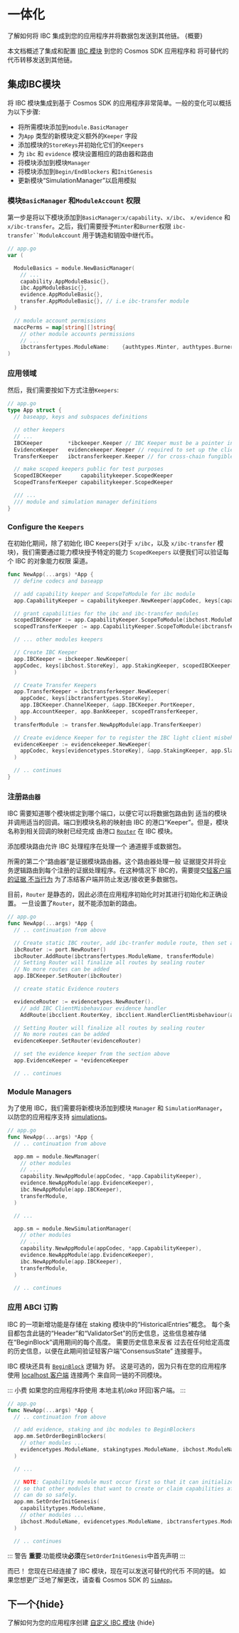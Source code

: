 # 一体化

了解如何将 IBC 集成到您的应用程序并将数据包发送到其他链。 {概要}

本文档概述了集成和配置 [IBC
模块](https://github.com/cosmos/ibc-go/tree/main/modules/core) 到您的 Cosmos SDK 应用程序和
将可替代的代币转移发送到其他链。

## 集成IBC模块

将 IBC 模块集成到基于 Cosmos SDK 的应用程序非常简单。一般的变化可以概括为以下步骤:

- 将所需模块添加到`module.BasicManager`
- 为`App` 类型的新模块定义额外的`Keeper` 字段
- 添加模块的`StoreKeys`并初始化它们的`Keepers`
- 为 `ibc` 和 `evidence` 模块设置相应的路由器和路由
- 将模块添加到模块`Manager`
- 将模块添加到`Begin/EndBlockers` 和`InitGenesis`
- 更新模块“SimulationManager”以启用模拟

### 模块`BasicManager` 和`ModuleAccount` 权限

第一步是将以下模块添加到`BasicManager`:`x/capability`、`x/ibc`、
`x/evidence` 和 `x/ibc-transfer`。之后，我们需要授予`Minter`和`Burner`权限
`ibc-transfer``ModuleAccount` 用于铸造和销毁中继代币。 

```go
// app.go
var (

  ModuleBasics = module.NewBasicManager(
    // ...
    capability.AppModuleBasic{},
    ibc.AppModuleBasic{},
    evidence.AppModuleBasic{},
    transfer.AppModuleBasic{}, // i.e ibc-transfer module
  )

  // module account permissions
  maccPerms = map[string][]string{
    // other module accounts permissions
    // ...
    ibctransfertypes.ModuleName:    {authtypes.Minter, authtypes.Burner},
)
```

### 应用领域

然后，我们需要按如下方式注册`Keepers`: 

```go
// app.go
type App struct {
  // baseapp, keys and subspaces definitions

  // other keepers
  // ...
  IBCKeeper        *ibckeeper.Keeper // IBC Keeper must be a pointer in the app, so we can SetRouter on it correctly
  EvidenceKeeper   evidencekeeper.Keeper // required to set up the client misbehaviour route
  TransferKeeper   ibctransferkeeper.Keeper // for cross-chain fungible token transfers

  // make scoped keepers public for test purposes
  ScopedIBCKeeper      capabilitykeeper.ScopedKeeper
  ScopedTransferKeeper capabilitykeeper.ScopedKeeper

  /// ...
  /// module and simulation manager definitions
}
```

### Configure the `Keepers`

在初始化期间，除了初始化 IBC `Keepers`(对于 `x/ibc`，以及
`x/ibc-transfer` 模块)，我们需要通过能力模块授予特定的能力
`ScopedKeepers` 以便我们可以验证每个 IBC 的对象能力权限
渠道。 

```go
func NewApp(...args) *App {
  // define codecs and baseapp

  // add capability keeper and ScopeToModule for ibc module
  app.CapabilityKeeper = capabilitykeeper.NewKeeper(appCodec, keys[capabilitytypes.StoreKey], memKeys[capabilitytypes.MemStoreKey])

  // grant capabilities for the ibc and ibc-transfer modules
  scopedIBCKeeper := app.CapabilityKeeper.ScopeToModule(ibchost.ModuleName)
  scopedTransferKeeper := app.CapabilityKeeper.ScopeToModule(ibctransfertypes.ModuleName)

  // ... other modules keepers

  // Create IBC Keeper
  app.IBCKeeper = ibckeeper.NewKeeper(
  appCodec, keys[ibchost.StoreKey], app.StakingKeeper, scopedIBCKeeper,
  )

  // Create Transfer Keepers
  app.TransferKeeper = ibctransferkeeper.NewKeeper(
    appCodec, keys[ibctransfertypes.StoreKey],
    app.IBCKeeper.ChannelKeeper, &app.IBCKeeper.PortKeeper,
    app.AccountKeeper, app.BankKeeper, scopedTransferKeeper,
  )
  transferModule := transfer.NewAppModule(app.TransferKeeper)

  // Create evidence Keeper for to register the IBC light client misbehaviour evidence route
  evidenceKeeper := evidencekeeper.NewKeeper(
    appCodec, keys[evidencetypes.StoreKey], &app.StakingKeeper, app.SlashingKeeper,
  )

  // .. continues
}
```

### 注册`路由器`

IBC 需要知道哪个模块绑定到哪个端口，以便它可以将数据包路由到
适当的模块并调用适当的回调。端口到模块名称的映射由
IBC 的港口“Keeper”。但是，模块名称到相关回调的映射已经完成
由港口
[`Router`](https://github.com/cosmos/ibc-go/blob/main/modules/core/05-port/types/router.go) 在
IBC 模块。

添加模块路由允许 IBC 处理程序在处理一个
通道握手或数据包。

所需的第二个“路由器”是证据模块路由器。这个路由器处理一般
证据提交并将业务逻辑路由到每个注册的证据处理程序。在这种情况下
IBC的，需要提交[轻客户端的证据
不当行为](https://github.com/cosmos/ics/tree/master/spec/ics-002-client-semantics#misbehaviour)
为了冻结客户端并防止发送/接收更多数据包。

目前，`Router` 是静态的，因此必须在应用程序初始化时对其进行初始化和正确设置。
一旦设置了`Router`，就不能添加新的路由。 

```go
// app.go
func NewApp(...args) *App {
  // .. continuation from above

  // Create static IBC router, add ibc-tranfer module route, then set and seal it
  ibcRouter := port.NewRouter()
  ibcRouter.AddRoute(ibctransfertypes.ModuleName, transferModule)
  // Setting Router will finalize all routes by sealing router
  // No more routes can be added
  app.IBCKeeper.SetRouter(ibcRouter)

  // create static Evidence routers

  evidenceRouter := evidencetypes.NewRouter().
    // add IBC ClientMisbehaviour evidence handler
    AddRoute(ibcclient.RouterKey, ibcclient.HandlerClientMisbehaviour(app.IBCKeeper.ClientKeeper))

  // Setting Router will finalize all routes by sealing router
  // No more routes can be added
  evidenceKeeper.SetRouter(evidenceRouter)

  // set the evidence keeper from the section above
  app.EvidenceKeeper = *evidenceKeeper

  // .. continues
```

### Module Managers

为了使用 IBC，我们需要将新模块添加到模块 `Manager` 和 `SimulationManager`，以防您的应用程序支持 [simulations](./../building-modules/simulator.md)。 

```go
// app.go
func NewApp(...args) *App {
  // .. continuation from above

  app.mm = module.NewManager(
    // other modules
    // ...
    capability.NewAppModule(appCodec, *app.CapabilityKeeper),
    evidence.NewAppModule(app.EvidenceKeeper),
    ibc.NewAppModule(app.IBCKeeper),
    transferModule,
  )

  // ...

  app.sm = module.NewSimulationManager(
    // other modules
    // ...
    capability.NewAppModule(appCodec, *app.CapabilityKeeper),
    evidence.NewAppModule(app.EvidenceKeeper),
    ibc.NewAppModule(app.IBCKeeper),
    transferModule,
  )

  // .. continues
```

### 应用 ABCI 订购

IBC 的一项新增功能是存储在 staking 模块中的“HistoricalEntries”概念。
每个条目都包含此链的“Header”和“ValidatorSet”的历史信息，这些信息被存储
在“BeginBlock”调用期间的每个高度。 需要历史信息来反省
过去在任何给定高度的历史信息，以便在此期间验证轻客户端“ConsensusState”
连接握手。

IBC 模块还具有
[`BeginBlock`](https://github.com/cosmos/ibc-go/blob/main/modules/core/02-client/abci.go) 逻辑为
好。 这是可选的，因为只有在您的应用程序使用 [localhost
客户端](https://github.com/cosmos/ibc/tree/master/spec/client/ics-009-loopback-client) 连接两个
来自同一链的不同模块。

::: 小费
如果您的应用程序将使用
本地主机(_aka_ 环回)客户端。
::: 

```go
// app.go
func NewApp(...args) *App {
  // .. continuation from above

  // add evidence, staking and ibc modules to BeginBlockers
  app.mm.SetOrderBeginBlockers(
    // other modules ...
    evidencetypes.ModuleName, stakingtypes.ModuleName, ibchost.ModuleName,
  )

  // ...

  // NOTE: Capability module must occur first so that it can initialize any capabilities
  // so that other modules that want to create or claim capabilities afterwards in InitChain
  // can do so safely.
  app.mm.SetOrderInitGenesis(
    capabilitytypes.ModuleName,
    // other modules ...
    ibchost.ModuleName, evidencetypes.ModuleName, ibctransfertypes.ModuleName,
  )

  // .. continues
```

::: 警告
**重要**:功能模块**必须**在`SetOrderInitGenesis`中首先声明
:::

而已！ 您现在已经连接了 IBC 模块，现在可以发送可替代的代币
不同的链。 如果您想更广泛地了解更改，请查看 Cosmos SDK 的
[`SimApp`](https://github.com/cosmos/ibc-go/blob/main/testing/simapp/app.go)。

## 下一个{hide}

了解如何为您的应用程序创建 [自定义 IBC 模块](./custom.md) {hide} 